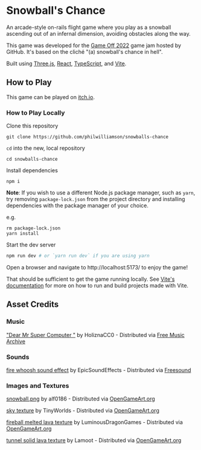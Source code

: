 # Snowball's Chance

An arcade-style on-rails flight game where you play as a snowball ascending out of an infernal dimension, avoiding obstacles along the way. 

This game was developed for the [Game Off 2022](https://itch.io/jam/game-off-2022) game jam hosted by GitHub. It's based on the cliché "(a) snowball's chance in hell".

Built using [Three.js](https://threejs.org/), [React](https://reactjs.org/), [TypeScript](https://www.typescriptlang.org/), and [Vite](https://vitejs.dev/).

## How to Play

This game can be played on [itch.io](https://clumsytank.itch.io/snowballs-chance).

### How to Play Locally

Clone this repository
```shell
git clone https://github.com/philwilliamson/snowballs-chance
```

`cd` into the new, local repository

```shell
cd snowballs-chance
```

Install dependencies

```shell
npm i
```

**Note**: If you wish to use a different Node.js package manager, such as `yarn`, try removing `package-lock.json` from the project directory and installing dependencies with the package manager of your choice.

e.g.

```shell
rm package-lock.json
yarn install
```

Start the dev server

```bash
npm run dev # or `yarn run dev` if you are using yarn
```

Open a browser and navigate to http://localhost:5173/ to enjoy the game!

That should be sufficient to get the game running locally. See [Vite's documentation](https://vitejs.dev/) for more on how to run and build projects made with Vite.

## Asset Credits
### Music
["Dear Mr Super Computer "](https://freemusicarchive.org/music/holiznacc0/power-pop/dear-mr-super-computer/) by HoliznaCC0 - Distributed via [Free Music Archive](https://freemusicarchive.org/home)

### Sounds
[fire whoosh sound effect](https://freesound.org/people/EpicSoundEffects/sounds/475879/) by EpicSoundEffects - Distributed via [Freesound](https://freesound.org/)

### Images and Textures
[snowball.png](https://opengameart.org/content/snowball-pixel-art) by alf0186 - Distributed via [OpenGameArt.org](https://opengameart.org/)

[sky texture](https://opengameart.org/content/skybox-source) by TinyWorlds - Distributed via [OpenGameArt.org](https://opengameart.org/)

[fireball melted lava texture](https://opengameart.org/content/2-seamless-lava-tiles-lava-3png) by LuminousDragonGames - Distributed via [OpenGameArt.org](https://opengameart.org/)

[tunnel solid lava texture](https://opengameart.org/node/8817) by Lamoot - Distributed via [OpenGameArt.org](https://opengameart.org/)
